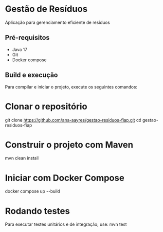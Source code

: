 # Gestão de Resíduos
Aplicação para gerenciamento eficiente de resíduos

## Pré-requisitos
- Java 17
- Git
- Docker compose

## Build e execução
Para compilar e iniciar o projeto, execute os seguintes comandos:    
# Clonar o repositório
git clone https://github.com/ana-aayres/gestao-residuos-fiap.git
cd gestao-residuos-fiap

# Construir o projeto com Maven
mvn clean install

# Iniciar com Docker Compose
docker compose up --build

# Rodando testes
Para executar testes unitários e de integração, use:
mvn test
